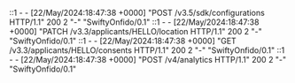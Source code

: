 ::1 - - [22/May/2024:18:47:38 +0000] "POST /v3.5/sdk/configurations HTTP/1.1" 200 2 "-" "SwiftyOnfido/0.1"
::1 - - [22/May/2024:18:47:38 +0000] "PATCH /v3.3/applicants/HELLO/location HTTP/1.1" 200 2 "-" "SwiftyOnfido/0.1"
::1 - - [22/May/2024:18:47:38 +0000] "GET /v3.3/applicants/HELLO/consents HTTP/1.1" 200 2 "-" "SwiftyOnfido/0.1"
::1 - - [22/May/2024:18:47:38 +0000] "POST /v4/analytics HTTP/1.1" 200 2 "-" "SwiftyOnfido/0.1"

